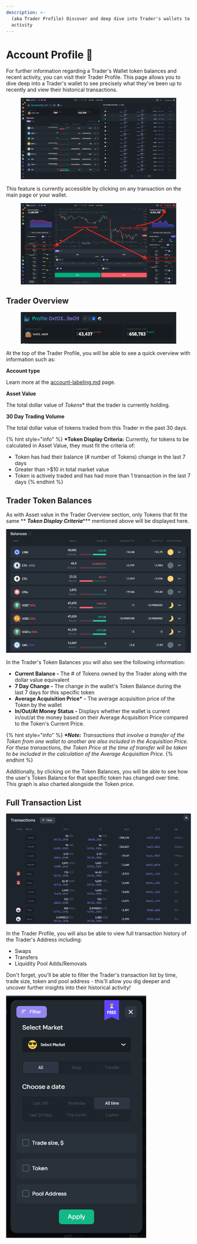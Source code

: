 ```yaml
---
description: >-
  (aka Trader Profile) Discover and deep dive into Trader's wallets to see their
  activity
---
```


# Account Profile 🐋

For further information regarding a Trader's Wallet token balances and recent activity, you can visit their Trader Profile. This page allows you to dive deep into a Trader's wallet to see precisely what they've been up to recently and view their historical transactions.

<figure><img src="../../.gitbook/assets/Screen Shot 2023-01-18 at 5.49.27 PM.png" alt=""><figcaption></figcaption></figure>

This feature is currently accessible by clicking on any transaction on the main page or your wallet.&#x20;

<figure><img src="../../.gitbook/assets/Screen Shot 2023-01-18 at 5.52.14 PM.png" alt=""><figcaption></figcaption></figure>

## Trader Overview&#x20;

<figure><img src="../../.gitbook/assets/Screen Shot 2023-01-18 at 5.55.40 PM.png" alt=""><figcaption></figcaption></figure>

At the top of the Trader Profile, you will be able to see a quick overview with information such as:

**Account type**

Learn more at the [account-labeling.md](account-labeling.md "mention") page.&#x20;

**Asset Value**

The total dollar value of _Tokens_\* that the trader is currently holding.&#x20;

**30 Day Trading Volume**

The total dollar value of tokens traded from this Trader in the past 30 days.

{% hint style="info" %}
**\*Token Display Criteria:** Currently, for tokens to be calculated in Asset Value, they must fit the criteria of:

* Token has had their balance (# number of Tokens) change in the last 7 days&#x20;
* Greater than >$10 in total market value
* Token is actively traded and has had more than 1 transaction in the last 7 days
{% endhint %}

## Trader Token Balances

As with Asset value in the Trader Overview section, only Tokens that fit the same ** **_**Token Display Criteria**_**\*** mentioned above will be displayed here.

![Trader Token Balances that fit Token Display Criteria\*](<../../.gitbook/assets/image (30).png>)

In the Trader's Token Balances you will also see the following information:

* **Current Balance -** The # of Tokens owned by the Trader along with the dollar value equivalent
* **7 Day Change -** The change in the wallet's Token Balance during the last 7 days for this specific token
* **Average Acquisition Price\*** **-** The average acquisition price of the Token by the wallet
* **In/Out/At Money Status -** Displays whether the wallet is current in/out/at the money based on their Average Acquisition Price compared to the Token's Current Price.

{% hint style="info" %}
_**\*Note:** Transactions that involve a transfer of the Token from one wallet to another are also included in the Acquisition Price. For these transactions, the Token Price at the time of transfer will be taken to be included in the calculation of the Average Acquisition Price._
{% endhint %}

Additionally, by clicking on the Token Balances, you will be able to see how the user's Token Balance for that specific token has changed over time. This graph is also charted alongside the Token price.

## **Full Transaction List**

![Full Transaction list of Trader](<../../.gitbook/assets/image (38).png>)

In the Trader Profile, you will also be able to view full transaction history of the Trader's Address including:

* Swaps
* Transfers
* Liquidity Pool Adds/Removals

Don't forget, you'll be able to filter the Trader's transaction list by time, trade size, token and pool address - this'll allow you dig deeper and uncover further insights into their historical activity!

![Filters available for Trader's Transaction List](<../../.gitbook/assets/image (28).png>)

